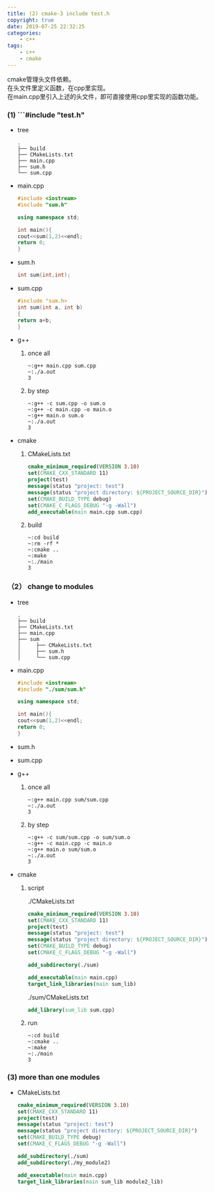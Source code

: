 ```yaml
---
title: (2) cmake-3 include test.h
copyright: true
date: 2019-07-25 22:32:25
categories:
    - c++
tags:
    - c++
    - cmake
---
```

cmake管理头文件依赖。       
在头文件里定义函数，在cpp里实现。   
在main.cpp里引入上述的头文件，即可直接使用cpp里实现的函数功能。

<!-- more -->

### (1) ```#include "test.h"

+ tree

    ```
    .
    ├── build
    ├── CMakeLists.txt
    ├── main.cpp
    ├── sum.h
    └── sum.cpp
    ```

+ main.cpp

    ```cpp
    #include <iostream>
    #include "sum.h"

    using namespace std;

    int main(){
    cout<<sum(1,2)<<endl;
    return 0;
    }
    ```

+ sum.h

    ```cpp
    int sum(int,int);
    ```

+ sum.cpp

    ```cpp
    #include "sum.h>
    int sum(int a, int b)
    {
    return a+b;
    }
    ```

+ g++

    1) once all

        ```
        ~:g++ main.cpp sum.cpp
        ~:./a.out
        3
        ```

    2) by step

        ```
        ~:g++ -c sum.cpp -o sum.o
        ~:g++ -c main.cpp -o main.o
        ~:g++ main.o sum.o
        ~:./a.out
        3
        ```

+ cmake

    1) CMakeLists.txt

        ```cmake
        cmake_minimum_required(VERSION 3.10)
        set(CMAKE_CXX_STANDARD 11)
        project(test)
        message(status "project: test")
        message(status "project directory: ${PROJECT_SOURCE_DIR}")
        set(CMAKE_BUILD_TYPE debug)
        set(CMAKE_C_FLAGS_DEBUG "-g -Wall")
        add_executable(main main.cpp sum.cpp)
        ```

    2) build

        ```
        ~:cd build
        ~:rm -rf *
        ~:cmake ..
        ~:make
        ~:./main
        3
        ```

### （2） change to modules

+ tree
    ```
    .
    ├── build
    ├── CMakeLists.txt
    ├── main.cpp
    ├── sum
    │     ├── CMakeLists.txt
    │     ├── sum.h
    │     └── sum.cpp

    ```

+ main.cpp

    ```cpp
    #include <iostream>
    #include "./sum/sum.h"

    using namespace std;

    int main(){
    cout<<sum(1,2)<<endl;
    return 0;
    }
    ```

+ sum.h

+ sum.cpp

+ g++

    1) once all

        ```
        ~:g++ main.cpp sum/sum.cpp
        ~:./a.out
        3
        ```

    2) by step

        ```
        ~:g++ -c sum/sum.cpp -o sum/sum.o
        ~:g++ -c main.cpp -c main.o
        ~:g++ main.o sum/sum.o
        ~:./a.out
        3
        ```

+ cmake

    1) script

        ./CMakeLists.txt

        ```cmake
        cmake_minimum_required(VERSION 3.10)
        set(CMAKE_CXX_STANDARD 11)
        project(test)
        message(status "project: test")
        message(status "project directory: ${PROJECT_SOURCE_DIR}")
        set(CMAKE_BUILD_TYPE debug)
        set(CMAKE_C_FLAGS_DEBUG "-g -Wall")

        add_subdirectory(./sum)

        add_executable(main main.cpp)
        target_link_libraries(main sum_lib)
        ```

        ./sum/CMakeLists.txt

        ```cmake
        add_library(sum_lib sum.cpp)
        ```

    2) run
            
        ```
        ~:cd build
        ~:cmake ..
        ~:make
        ~:./main
        3
        ```

### (3) more than one modules

+ CMakeLists.txt

    ```cmake
    cmake_minimum_required(VERSION 3.10)
    set(CMAKE_CXX_STANDARD 11)
    project(test)
    message(status "project: test")
    message(status "project directory: ${PROJECT_SOURCE_DIR}")
    set(CMAKE_BUILD_TYPE debug)
    set(CMAKE_C_FLAGS_DEBUG "-g -Wall")

    add_subdirectory(./sum)
    add_subdirectory(./my_module2)

    add_executable(main main.cpp)
    target_link_libraries(main sum_lib module2_lib)
    ```
